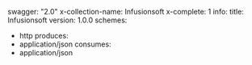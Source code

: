 swagger: "2.0"
x-collection-name: Infusionsoft
x-complete: 1
info:
  title: Infusionsoft
  version: 1.0.0
schemes:
- http
produces:
- application/json
consumes:
- application/json